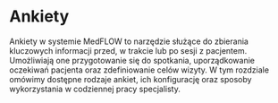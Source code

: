 # Ankiety

Ankiety w systemie MedFLOW to narzędzie służące do zbierania kluczowych informacji przed, w trakcie lub po sesji z pacjentem. Umożliwiają one przygotowanie się do spotkania, uporządkowanie oczekiwań pacjenta oraz zdefiniowanie celów wizyty. W tym rozdziale omówimy dostępne rodzaje ankiet, ich konfigurację oraz sposoby wykorzystania w codziennej pracy specjalisty.
